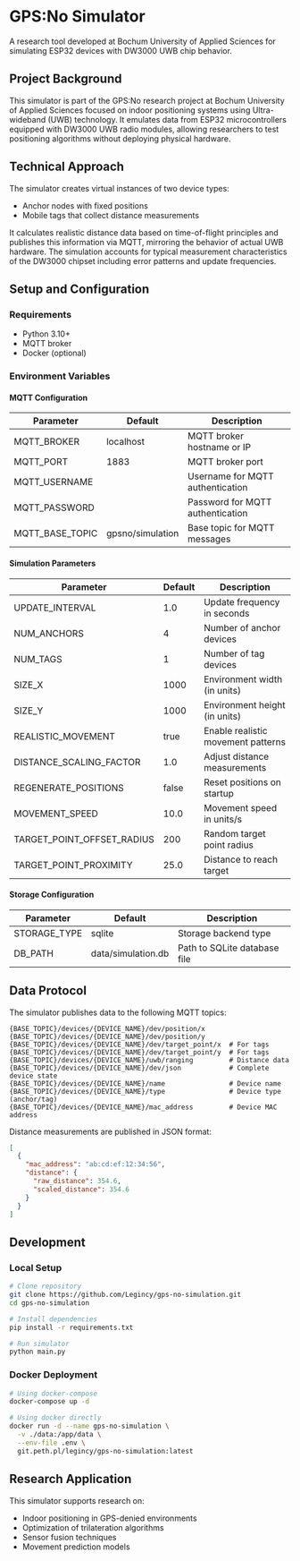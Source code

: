 # GPS:No Simulator

A research tool developed at Bochum University of Applied Sciences for simulating ESP32 devices with DW3000 UWB chip behavior.

## Project Background

This simulator is part of the GPS:No research project at Bochum University of Applied Sciences focused on indoor positioning systems using Ultra-wideband (UWB) technology. It emulates data from ESP32 microcontrollers equipped with DW3000 UWB radio modules, allowing researchers to test positioning algorithms without deploying physical hardware.

## Technical Approach

The simulator creates virtual instances of two device types:
- Anchor nodes with fixed positions
- Mobile tags that collect distance measurements

It calculates realistic distance data based on time-of-flight principles and publishes this information via MQTT, mirroring the behavior of actual UWB hardware. The simulation accounts for typical measurement characteristics of the DW3000 chipset including error patterns and update frequencies.

## Setup and Configuration

### Requirements
- Python 3.10+
- MQTT broker
- Docker (optional)

### Environment Variables
#### MQTT Configuration
| Parameter | Default | Description |
|-----------|---------|-------------|
| MQTT_BROKER | localhost | MQTT broker hostname or IP |
| MQTT_PORT | 1883 | MQTT broker port |
| MQTT_USERNAME |  | Username for MQTT authentication |
| MQTT_PASSWORD |  | Password for MQTT authentication |
| MQTT_BASE_TOPIC | gpsno/simulation | Base topic for MQTT messages |

#### Simulation Parameters
| Parameter | Default | Description |
|-----------|---------|-------------|
| UPDATE_INTERVAL | 1.0 | Update frequency in seconds |
| NUM_ANCHORS | 4 | Number of anchor devices |
| NUM_TAGS | 1 | Number of tag devices |
| SIZE_X | 1000 | Environment width (in units)|
| SIZE_Y | 1000 | Environment height (in units)|
| REALISTIC_MOVEMENT | true | Enable realistic movement patterns |
| DISTANCE_SCALING_FACTOR | 1.0 | Adjust distance measurements |
| REGENERATE_POSITIONS | false | Reset positions on startup |
| MOVEMENT_SPEED | 10.0 | Movement speed in units/s |
| TARGET_POINT_OFFSET_RADIUS | 200 | Random target point radius |
| TARGET_POINT_PROXIMITY | 25.0 | Distance to reach target |

#### Storage Configuration
| Parameter | Default | Description |
|-----------|---------|-------------|
| STORAGE_TYPE | sqlite | Storage backend type |
| DB_PATH | data/simulation.db | Path to SQLite database file |

## Data Protocol

The simulator publishes data to the following MQTT topics:

```
{BASE_TOPIC}/devices/{DEVICE_NAME}/dev/position/x
{BASE_TOPIC}/devices/{DEVICE_NAME}/dev/position/y
{BASE_TOPIC}/devices/{DEVICE_NAME}/dev/target_point/x  # For tags
{BASE_TOPIC}/devices/{DEVICE_NAME}/dev/target_point/y  # For tags
{BASE_TOPIC}/devices/{DEVICE_NAME}/uwb/ranging         # Distance data
{BASE_TOPIC}/devices/{DEVICE_NAME}/dev/json            # Complete device state
{BASE_TOPIC}/devices/{DEVICE_NAME}/name                # Device name
{BASE_TOPIC}/devices/{DEVICE_NAME}/type                # Device type (anchor/tag)
{BASE_TOPIC}/devices/{DEVICE_NAME}/mac_address         # Device MAC address
```

Distance measurements are published in JSON format:
```json
[
  {
    "mac_address": "ab:cd:ef:12:34:56",
    "distance": {
      "raw_distance": 354.6,
      "scaled_distance": 354.6
    }
  }
]
```

## Development

### Local Setup
```bash
# Clone repository
git clone https://github.com/Legincy/gps-no-simulation.git
cd gps-no-simulation

# Install dependencies
pip install -r requirements.txt

# Run simulator
python main.py
```

### Docker Deployment
```bash
# Using docker-compose
docker-compose up -d

# Using docker directly
docker run -d --name gps-no-simulation \
  -v ./data:/app/data \
  --env-file .env \
  git.peth.pl/legincy/gps-no-simulation:latest
```

## Research Application

This simulator supports research on:
- Indoor positioning in GPS-denied environments
- Optimization of trilateration algorithms
- Sensor fusion techniques
- Movement prediction models
